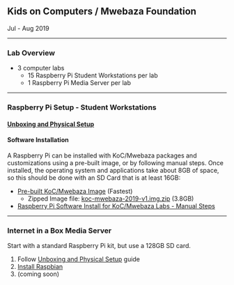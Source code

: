 ## Kids on Computers / Mwebaza Foundation
Jul - Aug 2019

----
### Lab Overview
* 3 computer labs
  * 15 Raspberry Pi Student Workstations per lab
  * 1 Raspberry Pi Media Server per lab

----
### Raspberry Pi Setup - Student Workstations

#### [Unboxing and Physical Setup](unboxing-and-physical-setup.md)

#### Software Installation
A Raspberry Pi can be installed with KoC/Mwebaza packages and customizations using a pre-built image, or by following manual steps. Once installed, the operating system and applications take about 8GB of space, so this should be done with an SD Card that is at least 16GB:
* [Pre-built KoC/Mwebaza Image](koc-mwebaza-raspberry-pi-image.md) (Fastest)
  * Zipped Image file: [koc-mwebaza-2019-v1.img.zip](https://www.kidsoncomputers.org/data/projects/Uganda2019/koc-mwebaza-2019-v1.img.zip) (3.8GB)
* [Raspberry Pi Software Install for KoC/Mwebaza Labs - Manual Steps](koc-mwebaza-raspberry-pi-software-install-manual-steps.md)

----
### Internet in a Box Media Server
Start with a standard Raspberry Pi kit, but use a 128GB SD card.
  1. Follow [Unboxing and Physical Setup]((unboxing-and-physical-setup.md)) guide
  1. [Install Raspbian](operating-system-setup-raspbian.md)
  1. (coming soon)

